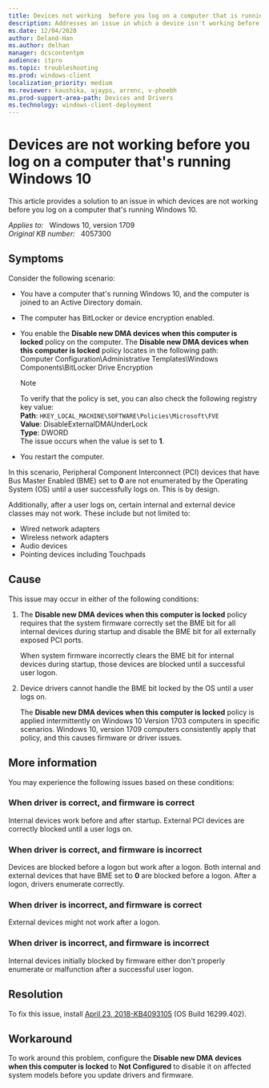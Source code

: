 ```yaml
---
title: Devices not working  before you log on a computer that is running Windows 10
description: Addresses an issue in which a device isn't working before a logon in Windows 10. For example, wireless doesn't connect until a user logon.
ms.date: 12/04/2020
author: Deland-Han
ms.author: delhan 
manager: dcscontentpm
audience: itpro
ms.topic: troubleshooting
ms.prod: windows-client
localization_priority: medium
ms.reviewer: kaushika, ajayps, arrenc, v-phoebh
ms.prod-support-area-path: Devices and Drivers
ms.technology: windows-client-deployment
---
```

# Devices are not working before you log on a computer that's running Windows 10

This article provides a solution to an issue in which devices are not working before you log on a computer that's running Windows 10.

_Applies to:_ &nbsp; Windows 10, version 1709  
_Original KB number:_ &nbsp; 4057300

## Symptoms

Consider the following scenario:

- You have a computer that's running Windows 10, and the computer is joined to an Active Directory domain.
- The computer has BitLocker or device encryption enabled.
- You enable the **Disable new DMA devices when this computer is locked** policy on the computer. The **Disable new DMA devices when this computer is locked** policy locates in the following path:  
Computer Configuration\\Administrative Templates\\Windows Components\\BitLocker Drive Encryption

  > [!Note]
  To verify that the policy is set, you can also check the following registry key value:  
  **Path**: `HKEY_LOCAL_MACHINE\SOFTWARE\Policies\Microsoft\FVE`  
  **Value**: DisableExternalDMAUnderLock  
  **Type**: DWORD  
  The issue occurs when the value is set to **1**.

- You restart the computer.

In this scenario, Peripheral Component Interconnect (PCI) devices that have Bus Master Enabled (BME) set to **0** are not enumerated by the Operating System (OS) until a user successfully logs on. This is by design.

Additionally, after a user logs on, certain internal and external device classes may not work. These include but not limited to:

- Wired network adapters
- Wireless network adapters
- Audio devices
- Pointing devices including Touchpads

## Cause

This issue may occur in either of the following conditions:

1. The **Disable new DMA devices when this computer is locked** policy requires that the system firmware correctly set the BME bit for all internal devices during startup and disable the BME bit for all externally exposed PCI ports.

    When system firmware incorrectly clears the BME bit for internal devices during startup, those devices are blocked until a successful user logon.
2. Device drivers cannot handle the BME bit locked by the OS until a user logs on.

    The **Disable new DMA devices when this computer is locked** policy is applied intermittently on Windows 10 Version 1703 computers in specific scenarios. Windows 10, version 1709 computers consistently apply that policy, and this causes firmware or driver issues.

## More information

You may experience the following issues based on these conditions:

### When driver is correct, and firmware is correct

Internal devices work before and after startup. External PCI devices are correctly blocked until a user logs on.

### When driver is correct, and firmware is incorrect

Devices are blocked before a logon but work after a logon. Both internal and external devices that have BME set to **0** are blocked before a logon. After a logon, drivers enumerate correctly.

### When driver is incorrect, and firmware is correct

External devices might not work after a logon.

### When driver is incorrect, and firmware is incorrect

Internal devices initially blocked by firmware either don't properly enumerate or malfunction after a successful user logon.

## Resolution

To fix this issue, install [April 23, 2018-KB4093105](https://support.microsoft.com/help/4093105/windows-10-update-kb4093105) (OS Build 16299.402).

## Workaround

To work around this problem, configure the **Disable new DMA devices when this computer is locked** to **Not Configured** to disable it on affected system models before you update drivers and firmware.
